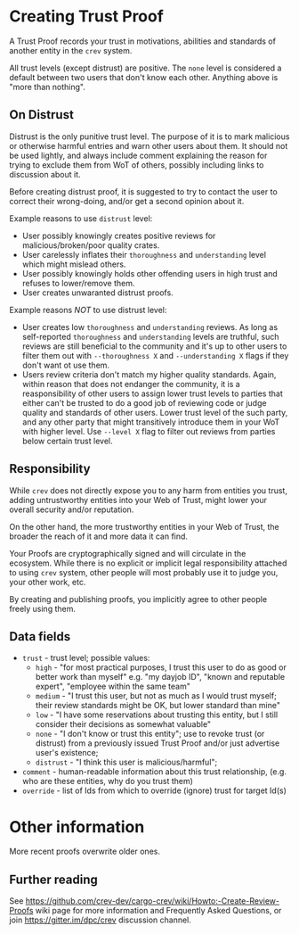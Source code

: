 # Creating Trust Proof

A Trust Proof records your trust in motivations, abilities and standards
of another entity in the `crev` system.

All trust levels (except distrust) are positive. The `none` level is
considered a default between two users that don't know each other.
Anything above is "more than nothing".

## On Distrust

Distrust is the only punitive trust level. The purpose of it is to mark
malicious or otherwise harmful entries and warn other users about them.
It should not be used lightly, and always include comment explaining the
reason for trying to exclude them from WoT of others, possibly including
links to discussion about it.

Before creating distrust proof, it is suggested to try to contact the user
to correct their wrong-doing, and/or get a second opinion about it.

Example reasons to use `distrust` level:

* User possibly knowingly creates positive reviews for malicious/broken/poor
  quality crates.
* User carelessly inflates their `thoroughness` and `understanding` level
  which might mislead others.
* User possibly knowingly holds other offending users in high trust
  and refuses to lower/remove them.
* User creates unwaranted distrust proofs.

Example reasons *NOT* to use distrust level:

* User creates low `thoroughness` and `understanding` reviews. As long as
  self-reported `thoroughness` and `understanding` levels are truthful,
  such reviews are still beneficial to the community and it's up to other
  users to filter them out with `--thoroughness X` and `--understanding X`
  flags if they don't want ot use them.
* Users review criteria don't match my higher quality standards. Again,
  within reason that does not endanger the community, it is a
  reasponsibility of other users to assign lower trust levels to parties
  that either can't be trusted to do a good job of reviewing code or judge
  quality and standards of other users. Lower trust level of the such party,
  and any other party that might transitively introduce them in your WoT
  with higher level. Use `--level X` flag to filter out reviews from parties
  below certain trust level.

## Responsibility

While `crev` does not directly expose you to any harm from entities you trust,
adding untrustworthy entities into your Web of Trust, might lower your overall
security and/or reputation.

On the other hand, the more trustworthy entities in your Web of Trust, the
broader the reach of it and more data it can find.

Your Proofs are cryptographically signed and will circulate in the ecosystem.
While there is no explicit or implicit legal responsibility attached to using
`crev` system, other people will most probably use it to judge you, your other
work, etc.

By creating and publishing proofs, you implicitly agree to other people freely
using them.

## Data fields

- `trust` - trust level; possible values:
  - `high` - "for most practical purposes, I trust this user to do as good or
     better work than myself" e.g. "my dayjob ID", "known and reputable expert",
    "employee within the same team"
  - `medium` - "I trust this user, but not as much as I would trust myself; their
    review standards might be OK, but lower standard than mine"
  - `low` - "I have some reservations about trusting this entity, but I still
    consider their decisions as somewhat valuable"
  - `none` - "I don't know or trust this entity"; use to revoke trust (or
    distrust) from a previously issued Trust Proof and/or just advertise user's
    existence;
  - `distrust` - "I think this user is malicious/harmful";
- `comment` - human-readable information about this trust relationship, (e.g.
  who are these entities, why do you trust them)
- `override` - list of Ids from which to override (ignore) trust for target Id(s)

# Other information

More recent proofs overwrite older ones.

## Further reading

See <https://github.com/crev-dev/cargo-crev/wiki/Howto:-Create-Review-Proofs>
wiki page for more information and Frequently Asked Questions, or join
<https://gitter.im/dpc/crev> discussion channel.
